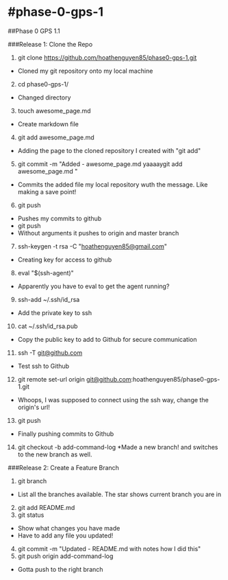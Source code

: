 #phase-0-gps-1
============

##Phase 0 GPS 1.1

###Release 1: Clone the Repo

1.  git clone https://github.com/hoathenguyen85/phase0-gps-1.git
  * Cloned my git repository onto my local machine
2.  cd phase0-gps-1/
  * Changed directory
3.  touch awesome_page.md
  * Create markdown file
4.  git add awesome_page.md
  * Adding the page to the cloned repository I created with "git add"
5.  git commit -m "Added - awesome_page.md yaaaaygit add awesome_page.md "
  * Commits the added file my local repository wuth the message. Like making a save point!
6.  git push
  * Pushes my commits to github
  * git push <remote> <branch>
  * Without arguments it pushes to origin and master branch
7.  ssh-keygen -t rsa -C "hoathenguyen85@gmail.com"
  * Creating key for access to github
8.  eval "$(ssh-agent)"
  * Apparently you have to eval to get the agent running?
9.  ssh-add ~/.ssh/id_rsa
  * Add the private key to ssh
10.  cat ~/.ssh/id_rsa.pub
  * Copy the public key to add to Github for secure communication
11.  ssh -T git@github.com
  * Test ssh to Github
12.  git remote set-url origin git@github.com:hoathenguyen85/phase0-gps-1.git
  * Whoops, I was supposed to connect using the ssh way, change the origin's url!
13.  git push
  * Finally pushing commits to Github 
14.  git checkout -b add-command-log
  *Made a new branch! and switches to the new branch as well.

###Release 2: Create a Feature Branch

1.  git branch
  * List all the branches available. The star shows current branch you are in
2.  git add README.md
3.  git status
  * Show what changes you have made
  * Have to add any file you updated!
4.  git commit -m "Updated - README.md with notes how I did this"
5.  git push origin add-command-log
  * Gotta push to the right branch

